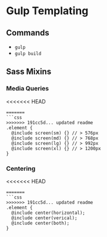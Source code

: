 # Gulp Templating

## Commands
- `gulp`
- `gulp build`

## Sass Mixins

### Media Queries
<<<<<<< HEAD
```
=======
```css
>>>>>>> 191cc5d... updated readme
.element {
  @include screen(sm) {} // > 576px
  @include screen(md) {} // > 768px
  @include screen(lg) {} // > 992px
  @include screen(xl) {} // > 1200px
}
```

### Centering
<<<<<<< HEAD
```
=======
```css
>>>>>>> 191cc5d... updated readme
.element {
  @include center(horizontal);
  @include center(verical);
  @include center(both);
}
```
